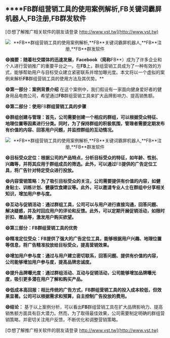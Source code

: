 ## ****FB**群组营销工具的使用案例解析,**FB**关键词霸屏机器人,**FB**注册,**FB**群发软件**

[😍想了解推广相关软件的朋友请登录 http://www.vst.tw](http://www.vst.tw)

 <center><img src="https://vst.tw/MP4/tuiguang/png/4.png" alt="**FB**群组营销工具的使用案例解析,**FB**关键词霸屏机器人,**FB**注册,**FB**群发软件"></center>

**😄摘要：随着社交媒体的迅速发展，Facebook（简称**FB**）成为了许多企业和个人进行营销推广的重要平台之一。在**FB**上，群组营销工具成为了一种有效的方式，能够帮助用户与目标受众建立紧密联系并增加曝光度。本文将以一个虚拟的案例来解析**FB**群组营销工具的使用方法及其优势。**

**😄第一部分：案例背景介绍**
在这个案例中，我们假设有一家面向健身爱好者的健身用品电商公司，希望通过**FB**群组营销工具来扩大品牌影响力、提高销售额。

**😄第二部分：使用**FB**群组营销工具的步骤**

**😄群组创建与管理：首先，公司需要创建一个相应的群组，可以根据受众特征、地理位置等因素进行分类。同时，为了保持群组的积极氛围，管理者需要定期发布有价值的内容、回答用户问题，并监控群组的互动情况。**

 <center><img src="https://vst.tw/MP4/tuiguang/png/8.png" alt="**FB**群组营销工具的使用案例解析,**FB**关键词霸屏机器人,**FB**注册,**FB**群发软件"></center>

**😄目标受众定位：根据公司的产品特点，分析目标受众的特征，如年龄、性别、兴趣等，并将其应用于群组成员的筛选。此外，可以通过**FB**提供的广告定位工具，将广告针对特定受众进行投放。**

**😄内容营销策略：为了吸引目标受众的关注，公司需要提供有价值的内容，如健身贴士、训练计划、健康饮食建议等。此外，可以邀请专业人士在群组中分享相关知识，增加用户参与度。**

**😄互动与促销活动：通过群组工具，公司可以与用户进行直接沟通，回答问题、解决疑惑，并及时回应用户的评论和反馈。此外，可以定期开展促销活动，如限时折扣、赠品等，激发用户购买欲望。**

**😄第三部分：**FB**群组营销工具的优势**

**😄精准定位受众：**FB**提供了强大的广告定位工具，能够根据用户兴趣、地理位置等信息，将广告精准投放给目标受众，提高营销效果。**

**😄增加用户参与度：通过与用户建立密切联系，回答问题、提供有价值的内容，公司能够增加用户参与度，提高品牌忠诚度。**

**😄提升品牌曝光度：通过群组活动、互动与促销活动，公司能够增加品牌曝光度，吸引更多潜在用户了解和购买产品。**

**😄低成本高回报：相比传统的广告方式，**FB**群组营销工具的投入成本较低，但效果显著。公司可以根据需求和预算，自主控制广告投放的费用。**

**😄结论：**
基于以上案例分析，可以看出**FB**群组营销工具在扩大品牌影响力、提高销售额方面具有巨大潜力。然而，为了取得最佳效果，公司需要制定明确的群组营销策略，并密切关注用户反馈，不断优化和调整营销策略。

[😍想了解推广相关软件的朋友请登录 http://www.vst.tw](http://www.vst.tw)



